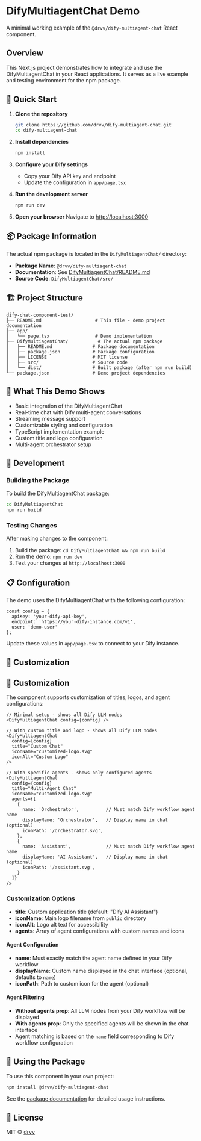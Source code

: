 # DifyMultiagentChat Demo

A minimal working example of the `@drvv/dify-multiagent-chat` React component.

## Overview

This Next.js project demonstrates how to integrate and use the DifyMultiagentChat in your React applications. It serves as a live example and testing environment for the npm package.

## 🚀 Quick Start

1. **Clone the repository**
   ```bash
   git clone https://github.com/drvv/dify-multiagent-chat.git
   cd dify-multiagent-chat
   ```

2. **Install dependencies**
   ```bash
   npm install
   ```

3. **Configure your Dify settings**
   - Copy your Dify API key and endpoint
   - Update the configuration in `app/page.tsx`

4. **Run the development server**
   ```bash
   npm run dev
   ```

5. **Open your browser**
   Navigate to [http://localhost:3000](http://localhost:3000)

## 📦 Package Information

The actual npm package is located in the `DifyMultiagentChat/` directory:

- **Package Name**: `@drvv/dify-multiagent-chat`
- **Documentation**: See [DifyMultiagentChat/README.md](./DifyMultiagentChat/README.md)
- **Source Code**: `DifyMultiagentChat/src/`

## 🏗️ Project Structure

```
dify-chat-component-test/
├── README.md                    # This file - demo project documentation
├── app/
│   └── page.tsx                 # Demo implementation
├── DifyMultiagentChat/           # The actual npm package
│   ├── README.md               # Package documentation
│   ├── package.json            # Package configuration
│   ├── LICENSE                 # MIT license
│   ├── src/                    # Source code
│   └── dist/                   # Built package (after npm run build)
└── package.json                # Demo project dependencies
```

## 🎯 What This Demo Shows

- Basic integration of the DifyMultiagentChat
- Real-time chat with Dify multi-agent conversations
- Streaming message support
- Customizable styling and configuration
- TypeScript implementation example
- Custom title and logo configuration
- Multi-agent orchestrator setup

## 🔧 Development

### Building the Package

To build the DifyMultiagentChat package:

```bash
cd DifyMultiagentChat
npm run build
```

### Testing Changes

After making changes to the component:

1. Build the package: `cd DifyMultiagentChat && npm run build`
2. Run the demo: `npm run dev`
3. Test your changes at `http://localhost:3000`

## 📋 Configuration

The demo uses the DifyMultiagentChat with the following configuration:

```tsx
const config = {
  apiKey: 'your-dify-api-key',
  endpoint: 'https://your-dify-instance.com/v1',
  user: 'demo-user'
};
```

Update these values in `app/page.tsx` to connect to your Dify instance.

## 🎨 Customization

## 🎨 Customization

The component supports customization of titles, logos, and agent configurations:

```tsx
// Minimal setup - shows all Dify LLM nodes
<DifyMultiagentChat config={config} />

// With custom title and logo - shows all Dify LLM nodes
<DifyMultiagentChat 
  config={config}
  title="Custom Chat"
  iconName="customized-logo.svg"
  iconAlt="Custom Logo"
/>

// With specific agents - shows only configured agents
<DifyMultiagentChat 
  config={config}
  title="Multi-Agent Chat"
  iconName="customized-logo.svg"
  agents={[
    {
      name: 'Orchestrator',          // Must match Dify workflow agent name
      displayName: 'Orchestrator',   // Display name in chat (optional)
      iconPath: '/orchestrator.svg',
    },
    {
      name: 'Assistant',             // Must match Dify workflow agent name
      displayName: 'AI Assistant',   // Display name in chat (optional)
      iconPath: '/assistant.svg',
    }
  ]}
/>
```

### Customization Options

- __title__: Custom application title (default: "Dify AI Assistant")
- __iconName__: Main logo filename from `public` directory
- __iconAlt__: Logo alt text for accessibility
- __agents__: Array of agent configurations with custom names and icons

#### Agent Configuration

- __name__: Must exactly match the agent name defined in your Dify workflow
- __displayName__: Custom name displayed in the chat interface (optional, defaults to `name`)
- __iconPath__: Path to custom icon for the agent (optional)

#### Agent Filtering

- __Without agents prop__: All LLM nodes from your Dify workflow will be displayed
- __With agents prop__: Only the specified agents will be shown in the chat interface
- Agent matching is based on the `name` field corresponding to Dify workflow configuration

## 🚀 Using the Package

To use this component in your own project:

```bash
npm install @drvv/dify-multiagent-chat
```

See the [package documentation](./DifyMultiagentChat/README.md) for detailed usage instructions.

## 📄 License

MIT © [drvv](https://github.com/drvv)
